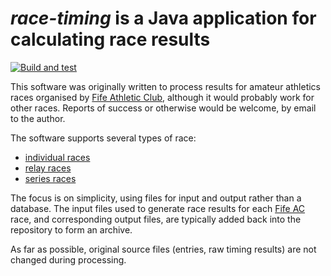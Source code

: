 # _race-timing_ is a Java application for calculating race results

[![Build and test](https://github.com/grahamkirby/race-timing/actions/workflows/maven-linux.yml/badge.svg)](https://github.com/grahamkirby/race-timing/actions/workflows/maven.yml)

This software was originally written to process results for amateur athletics races organised by [Fife Athletic Club](//fifeac.org),
although it would probably work for other races. Reports of success or otherwise would be welcome, by email to the
author.

The software supports several types of race:

* [individual races](/src/main/resources/individual_race/README.md)
* [relay races](/src/main/resources/relay_race/README.md)
* [series races](/src/main/resources/series_race/README.md)

The focus is on simplicity, using files for input and output rather than a database. The input files used to
generate race results for each [Fife AC](//fifeac.org) race, and corresponding output files, are typically added
back into the repository to form an archive.

As far as possible, original source files (entries, raw timing results) are not changed during processing.